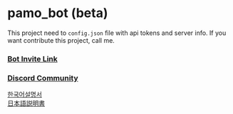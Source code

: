 # pamo_bot (beta)

This project need to `config.json` file with api tokens and server info.
If you want contribute this project, call me.

### [Bot Invite Link](https://discordapp.com/oauth2/authorize?client_id=502450494380179461&permissions=522304&scope=bot)

### [Discord Community](https://discordapp.com/channels/681300669973790824/681482057787899905/681491948258721803)

[한국어설명서](README_ko.md)  
[日本語説明書](README_ja.md)
